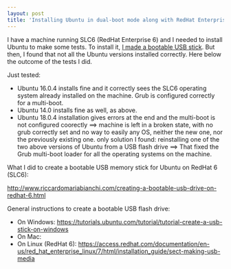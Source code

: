 ```yaml
---
layout: post
title: 'Installing Ubuntu in dual-boot mode along with RedHat Enterprise 6 / SLC6'
---
```


I have a machine running SLC6 (RedHat Enterprise 6) and I needed to install Ubuntu to make some tests. To install it, [I made a bootable USB stick](http://www.riccardomariabianchi.com/creating-a-bootable-usb-drive-on-redhat-6.html). But then, I found that not all the Ubuntu versions installed correctly. Here below the outcome of the tests I did.

Just tested:

 * Ubuntu 16.0.4 installs fine and it correctly sees the SLC6 operating system already installed on the machine. Grub is configured correctly for a multi-boot.
 * Ubuntu 14.0 installs fine as well, as above.
 * Ubuntu 18.0.4 installation gives errors at the end and the multi-boot is not configured coorectly ==> machine is left in a broken state, with no grub correctly set and no way to easily  any OS, neither the new one, nor the previously existing one. only solution I found: reinstalling one of the two above versions of Ubuntu from a USB flash drive ==> That fixed the Grub multi-boot loader for all the operating systems on the machine.

What I did to create a bootable USB memory stick for Ubuntu on RedHat 6 (SLC6):

http://www.riccardomariabianchi.com/creating-a-bootable-usb-drive-on-redhat-6.html
 
General instructions to create a bootable USB flash drive:

 * On Windows: https://tutorials.ubuntu.com/tutorial/tutorial-create-a-usb-stick-on-windows
 * On Mac: 
 * On Linux (RedHat 6): https://access.redhat.com/documentation/en-us/red_hat_enterprise_linux/7/html/installation_guide/sect-making-usb-media
